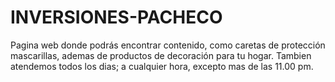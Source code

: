 # INVERSIONES-PACHECO
Pagina web donde podrás encontrar contenido, como caretas de protección mascarillas, ademas de productos de decoración para tu hogar.
Tambien atendemos todos los dias; a cualquier hora, excepto mas de las 11.00 pm.
